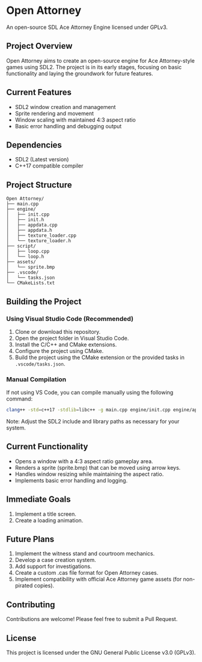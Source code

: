 # Open Attorney

An open-source SDL Ace Attorney Engine licensed under GPLv3.

## Project Overview

Open Attorney aims to create an open-source engine for Ace Attorney-style games using SDL2. The project is in its early stages, focusing on basic functionality and laying the groundwork for future features.

## Current Features

- SDL2 window creation and management
- Sprite rendering and movement
- Window scaling with maintained 4:3 aspect ratio
- Basic error handling and debugging output

## Dependencies

- SDL2 (Latest version)
- C++17 compatible compiler

## Project Structure

```
Open Attorney/
├── main.cpp
├── engine/
│   ├── init.cpp
│   ├── init.h
│   ├── appdata.cpp
│   ├── appdata.h
│   ├── texture_loader.cpp
│   └── texture_loader.h
├── script/
│   ├── loop.cpp
│   └── loop.h
├── assets/
│   └── sprite.bmp
├── .vscode/
│   └── tasks.json
└── CMakeLists.txt
```

## Building the Project

### Using Visual Studio Code (Recommended)

1. Clone or download this repository.
2. Open the project folder in Visual Studio Code.
3. Install the C/C++ and CMake extensions.
4. Configure the project using CMake.
5. Build the project using the CMake extension or the provided tasks in `.vscode/tasks.json`.

### Manual Compilation

If not using VS Code, you can compile manually using the following command:

```bash
clang++ -std=c++17 -stdlib=libc++ -g main.cpp engine/init.cpp engine/appdata.cpp engine/texture_loader.cpp script/loop.cpp -o main -I. -I/usr/local/opt/sdl2/include/SDL2 -L/usr/local/opt/sdl2/lib -lSDL2
```

Note: Adjust the SDL2 include and library paths as necessary for your system.

## Current Functionality

- Opens a window with a 4:3 aspect ratio gameplay area.
- Renders a sprite (sprite.bmp) that can be moved using arrow keys.
- Handles window resizing while maintaining the aspect ratio.
- Implements basic error handling and logging.

## Immediate Goals

1. Implement a title screen.
2. Create a loading animation.

## Future Plans

1. Implement the witness stand and courtroom mechanics.
2. Develop a case creation system.
3. Add support for investigations.
4. Create a custom .cas file format for Open Attorney cases.
5. Implement compatibility with official Ace Attorney game assets (for non-pirated copies).

## Contributing

Contributions are welcome! Please feel free to submit a Pull Request.

## License

This project is licensed under the GNU General Public License v3.0 (GPLv3).
